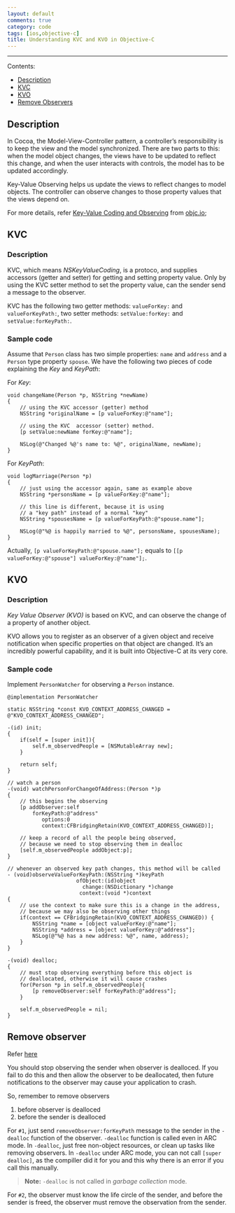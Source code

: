 ```yaml
---
layout: default
comments: true
category: code
tags: [ios,objective-c]
title: Understanding KVC and KVO in Objective-C
---
```

---

Contents:

* [Description](#description)
* [KVC](#kvc)
* [KVO](#kvo)
* [Remove Observers](#remove_observers)


## <a name="description"></a>Description

In Cocoa, the Model-View-Controller pattern, a controller’s responsibility is to keep the view and the model synchronized. There are two parts to this: when the model object changes, the views have to be updated to reflect this change, and when the user interacts with controls, the model has to be updated accordingly.

Key-Value Observing helps us update the views to reflect changes to model objects. The controller can observe changes to those property values that the views depend on.

For more details, refer [Key-Value Coding and Observing](http://www.objc.io/issues/7-foundation/key-value-coding-and-observing/) from [objc.io](objc.io);

## <a name="kvc"></a>KVC

### Description

KVC, which means *NSKeyValueCoding*, is a protoco, and supplies accessors (getter and setter) for getting and setting property value. Only by using the KVC setter method to set the property value, can the sender send a message to the observer.

KVC has the following two getter methods: `valueForKey:` and `valueForKeyPath:`, two setter methods: `setValue:forKey:` and `setValue:forKeyPath:`.

### Sample code

Assume that `Person` class has two simple properties: `name` and `address` and a `Person` type property `spouse`. We have the following two pieces of code explaining the *Key* and *KeyPath*:

For *Key*:

	void changeName(Person *p, NSString *newName)
	{
	    // using the KVC accessor (getter) method
	    NSString *originalName = [p valueForKey:@"name"];
	 
	    // using the KVC  accessor (setter) method.
	    [p setValue:newName forKey:@"name"];
	 
	    NSLog(@"Changed %@'s name to: %@", originalName, newName);
	}
	
For *KeyPath*:

	void logMarriage(Person *p)
	{
	    // just using the accessor again, same as example above
	    NSString *personsName = [p valueForKey:@"name"];
	 
	    // this line is different, because it is using
	    // a "key path" instead of a normal "key"
	    NSString *spousesName = [p valueForKeyPath:@"spouse.name"];
	 
	    NSLog(@"%@ is happily married to %@", personsName, spousesName);
	}

Actually, `[p valueForKeyPath:@"spouse.name"];` equals to `[[p valueForKey:@"spouse"] valueForKey:@"name"];`.

## <a name="kvo"></a>KVO

### Description

*Key Value Observer (KVO)* is based on KVC, and can observe the change of a property of another object.

KVO allows you to register as an observer of a given object and receive notification when specific properties on that object are changed. It’s an incredibly powerful capability, and it is built into Objective-C at its very core.

### Sample code

Implement `PersonWatcher` for observing a `Person` instance.


	@implementation PersonWatcher

	static NSString *const KVO_CONTEXT_ADDRESS_CHANGED = @"KVO_CONTEXT_ADDRESS_CHANGED";

	-(id) init;
	{
	    if(self = [super init]){
	        self.m_observedPeople = [NSMutableArray new];
	    }
	    
	    return self;
	}

	// watch a person
	-(void) watchPersonForChangeOfAddress:(Person *)p
	{
	    // this begins the observing
	    [p addObserver:self
	        forKeyPath:@"address"
	           options:0
	           context:CFBridgingRetain(KVO_CONTEXT_ADDRESS_CHANGED)];
	    
	    // keep a record of all the people being observed,
	    // because we need to stop observing them in dealloc
	    [self.m_observedPeople addObject:p];
	}

	// whenever an observed key path changes, this method will be called
	- (void)observeValueForKeyPath:(NSString *)keyPath
	                      ofObject:(id)object
	                        change:(NSDictionary *)change
	                       context:(void *)context
	{
	    // use the context to make sure this is a change in the address,
	    // because we may also be observing other things
	    if(context == CFBridgingRetain(KVO_CONTEXT_ADDRESS_CHANGED)) {
	        NSString *name = [object valueForKey:@"name"];
	        NSString *address = [object valueForKey:@"address"];
	        NSLog(@"%@ has a new address: %@", name, address);
	    }
	}

	-(void) dealloc;
	{ 
	    // must stop observing everything before this object is
	    // deallocated, otherwise it will cause crashes
	    for(Person *p in self.m_observedPeople){
	        [p removeObserver:self forKeyPath:@"address"];
	    }
	    
	    self.m_observedPeople = nil;
	}

## <a name="remove_observers"></a>Remove observer

Refer [here](http://stackoverflow.com/questions/6959896/kvo-and-arc-how-to-removeobserver)

You should stop observing the sender when observer is dealloced. If you fail to do this and then allow the observer to be deallocated, then future notifications to the observer may cause your application to crash.

So, remember to remove observers 

1. before observer is dealloced
2. before the sender is dealloced

For `#1`, just send `removeObserver:forKeyPath` message to the sender in the `-dealloc` function of the observer.
`-dealloc` function is called even in ARC mode. In `-dealloc`, just free non-object resources, or clean up tasks like removing observers. In `-dealloc` under ARC mode, you can not call `[super dealloc]`, as the compiller did it for you and this why there is an error if you call this manually.

> **Note:** `-dealloc` is not called in *garbage collection* mode.

For `#2`, the observer must know the life circle of the sender, and before the sender is freed, the observer must remove the observation from the sender. 